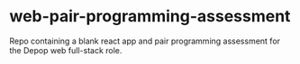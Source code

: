 # web-pair-programming-assessment
Repo containing a blank react app and pair programming assessment for the Depop web full-stack role.

